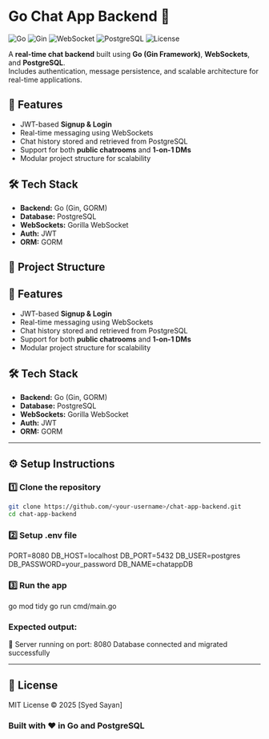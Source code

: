 # Go Chat App Backend 💬

![Go](https://img.shields.io/badge/Go-1.21-blue)
![Gin](https://img.shields.io/badge/Framework-Gin-green)
![WebSocket](https://img.shields.io/badge/RealTime-WebSockets-orange)
![PostgreSQL](https://img.shields.io/badge/Database-PostgreSQL-blue)
![License](https://img.shields.io/badge/License-MIT-lightgrey)

A **real-time chat backend** built using **Go (Gin Framework)**, **WebSockets**, and **PostgreSQL**.  
Includes authentication, message persistence, and scalable architecture for real-time applications.

## 🚀 Features
- JWT-based **Signup & Login**
- Real-time messaging using WebSockets
- Chat history stored and retrieved from PostgreSQL
- Support for both **public chatrooms** and **1-on-1 DMs**
- Modular project structure for scalability

## 🛠️ Tech Stack
- **Backend:** Go (Gin, GORM)
- **Database:** PostgreSQL
- **WebSockets:** Gorilla WebSocket
- **Auth:** JWT
- **ORM:** GORM

## 🧩 Project Structure
## 🚀 Features
- JWT-based **Signup & Login**
- Real-time messaging using WebSockets
- Chat history stored and retrieved from PostgreSQL
- Support for both **public chatrooms** and **1-on-1 DMs**
- Modular project structure for scalability

## 🛠️ Tech Stack
- **Backend:** Go (Gin, GORM)
- **Database:** PostgreSQL
- **WebSockets:** Gorilla WebSocket
- **Auth:** JWT
- **ORM:** GORM

---

## ⚙️ Setup Instructions

### 1️⃣ Clone the repository
```bash
git clone https://github.com/<your-username>/chat-app-backend.git
cd chat-app-backend
```

### 2️⃣ Setup .env file
PORT=8080
DB_HOST=localhost
DB_PORT=5432
DB_USER=postgres
DB_PASSWORD=your_password
DB_NAME=chatappDB

### 3️⃣ Run the app
go mod tidy
go run cmd/main.go

### Expected output:
🚀 Server running on port: 8080
Database connected and migrated successfully

--- 
## 📜 License
MIT License © 2025 [Syed Sayan]

### Built with ❤️ in Go and PostgreSQL